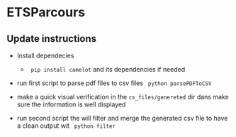 # ETSParcours 


## Update instructions

 - Install dependecies
    - ` pip install camelot` and its dependencies if needed

- run first script to parse pdf files to csv files ` python parsePDFToCSV`

- make a quick visual verification in the `cs_files/genereted` dir dans make sure the information is well displayed

- run second script the will filter and merge the generated csv file to have a clean output wit ` python filter`